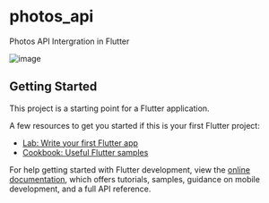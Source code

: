 # photos_api

Photos API Intergration in Flutter

![image](https://user-images.githubusercontent.com/57399229/185289930-98d08bda-ec1a-418d-8d2d-fde4c255e765.png)


## Getting Started

This project is a starting point for a Flutter application.

A few resources to get you started if this is your first Flutter project:

- [Lab: Write your first Flutter app](https://docs.flutter.dev/get-started/codelab)
- [Cookbook: Useful Flutter samples](https://docs.flutter.dev/cookbook)

For help getting started with Flutter development, view the
[online documentation](https://docs.flutter.dev/), which offers tutorials,
samples, guidance on mobile development, and a full API reference.
